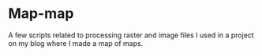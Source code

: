# Map-map
A few scripts related to processing raster and image files I used in a project on my blog where I made a map of maps.